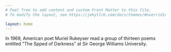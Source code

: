 ```yaml
---
# Feel free to add content and custom Front Matter to this file.
# To modify the layout, see https://jekyllrb.com/docs/themes/#overriding-theme-defaults

layout: home
---
```

In 1969, American poet Muriel Rukeyser read a group of thirteen poems entitled "The Spped of Darkness" at Sir George Williams University. 
